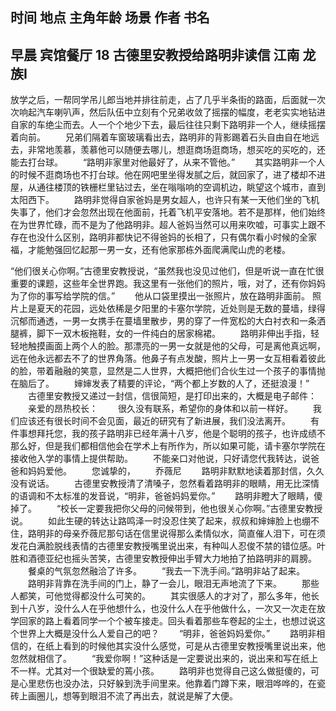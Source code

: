 ## 时间 地点 主角年龄 场景 作者 书名

## 早晨 宾馆餐厅 18 古德里安教授给路明非读信 江南 龙族I
放学之后，一帮同学吊儿郎当地并排往前走，占了几乎半条街的路面，后面就一次次响起汽车喇叭声，然后队伍中立刻有个兄弟收敛了摇摆的幅度，老老实实地钻进自家的车绝尘而去。人一个个地少下去，最后往往只剩下路明非一个人，继续摇摆着向前。
　　兄弟们隔着车窗玻璃看出去，路明非的背影踢着石头自由自在地远去，非常地羡慕，羡慕他可以随便去哪儿，想逛商场逛商场，想买吃的买吃的，还能去打台球。
　　“路明非家里对他最好了，从来不管他。”
　　其实路明非一个人的时候不逛商场也不打台球。他在网吧里坐得发腻之后，就回家了，进了楼却不进屋，从通往楼顶的铁栅栏里钻过去，坐在嗡嗡响的空调机边，眺望这个城市，直到太阳西下。
　　路明非觉得自家爸妈是男女超人，也许只有某一天他们坐的飞机失事了，他们才会忽然出现在他面前，托着飞机平安落地。若不是那样，他们始终在为世界忙碌，而不是为了他路明非。超人爸妈当然可以用来吹嘘，可事实上跟不存在也没什么区别，路明非都快记不得爸妈的长相了，只有偶尔看小时候的全家福，才能勉强回忆起那一男一女，还有他家那栋外面爬满爬山虎的老楼。


“他们很关心你啊。”古德里安教授说，“虽然我也没见过他们，但是听说一直在忙很重要的课题，这些年全世界跑。我这里有一张他们的照片，哦，对了，还有你妈妈为了你的事写给学院的信。”
　　他从口袋里摸出一张照片，放在路明非面前。
照片上是夏天的花园，远处依稀是夕阳里的卡塞尔学院，近处则是无数的蔓墙，绿得沉郁而通透，一男一女携手在蔓墙里散步，男的穿了一件宽松的大白衬衣和一条洒腿裤，脚下一双木板拖鞋，女的一件纯白的居家棉裙。
　　路明非伸出手指，轻轻地触摸画面上两个人的脸。那漂亮的一男一女就是他的父母，可是离他真远啊，远在他永远都去不了的世界角落。他鼻子有点发酸，照片上一男一女互相看着彼此的脸，带着融融的笑意，显然是二人世界，大概把他们合伙生过一个孩子的事情抛在脑后了。
　　婶婶发表了精要的评论，“两个都上岁数的人了，还挺浪漫！”
　　古德里安教授又递过一封信，信很简短，是打印出来的，大概是电子邮件：
　　亲爱的昂热校长：
　　很久没有联系，希望你的身体和以前一样好。
　　我们应该还有很长时间不会见面，最近的研究有了新进展，我们没法离开。
　　有件事想拜托您，我的孩子路明非已经年满十八岁，他是个聪明的孩子，也许成绩不那么好，但是我们都相信他会在学术上有所作为，所以如果可能，请卡塞尔学院在接收他入学的事情上提供帮助。
　　不能亲口对他说，只好请您代我转达，说爸爸和妈妈爱他。
　　您诚挚的，
　　乔薇尼
　　路明非默默地读着那封信，久久没有说话。
　　古德里安教授清了清嗓子，忽然看着路明非的眼睛，用无比深情的语调和不太标准的发音说，“明非，爸爸妈妈爱你。”
　　路明非瞪大了眼睛，傻掉了。
　　“校长一定要我把你父母的问候带到，他也很关心你啊。”古德里安教授说。
　　如此生硬的转达让路鸣泽一时没忍住笑了起来，叔叔和婶婶脸上也绷不住，路明非的母亲乔薇尼那句话在信里说得那么柔情似水，简直催人泪下，可在须发花白满脸脱线表情的古德里安教授嘴里说出来，有种叫人忍俊不禁的错位感。叶胜和酒德亚纪也摇头苦笑，古德里安教授伸出手臂大力地拍了拍路明非的肩膀。
　　餐桌的气氛忽然融洽了许多。
　　“我去一下洗手间。”路明非站了起来。
　　路明非背靠在洗手间的门上，静了一会儿，眼泪无声地流了下来。
　　那些人都笑，可他觉得都没什么可笑的。
　　其实很感人的才对了，那么多年，他长到十八岁，没什么人在乎他想什么，也没什么人在乎他做什么，一次又一次走在放学回家的路上看着同学一个个被车接走。回头看着那些车卷起的尘土，也想过说这个世界上大概是没什么人爱自己的吧？
　　“明非，爸爸妈妈爱你。”
　　路明非相信的，在纸上看到的时候他其实没什么感觉，可是从古德里安教授嘴里说出来，他忽然就相信了。
　　“我爱你啊！”这种话是一定要说出来的，说出来和写在纸上不一样。尤其对一个很缺爱的蔫小孩。
　　路明非也觉得自己这么做挺傻的，可是心里悲伤也没办法，只好躲到洗手间里来。他靠着门蹲下来，眼泪哗哗的，在瓷砖上画圈儿，想等到眼泪不流了再出去，就说是解了大便。	